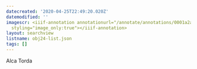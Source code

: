 ```yaml
---
datecreated: '2020-04-25T22:49:20.020Z'
datemodified: ''
imagescr: <iiif-annotation annotationurl="/annotate/annotations/0001a2a6-8747-11ea-9944-5254008afee6.json"
  styling="image_only:true"></iiif-annotation>
layout: searchview
listname: obj24-list.json
tags: []
---
```

Alca Torda